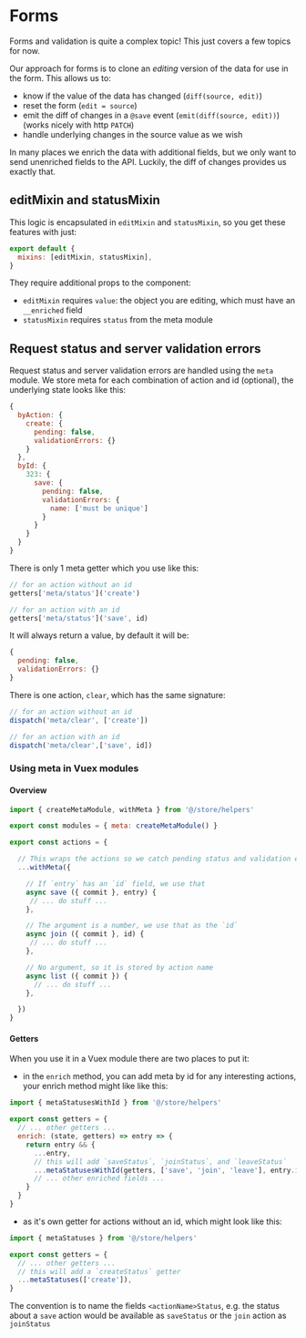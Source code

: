 # Forms

Forms and validation is quite a complex topic! This just covers a few topics for now.

Our approach for forms is to clone an _editing_ version of the data for use in the form. This allows us to:
- know if the value of the data has changed (`diff(source, edit)`)
- reset the form (`edit = source`)
- emit the diff of changes in a `@save` event (`emit(diff(source, edit))`) (works nicely with http `PATCH`)
- handle underlying changes in the source value as we wish

In many places we enrich the data with additional fields, but we only want to send unenriched fields to the API. Luckily, the diff of changes provides us exactly that.

## editMixin and statusMixin

This logic is encapsulated in `editMixin` and `statusMixin`, so you get these features with just:

```js
export default {
  mixins: [editMixin, statusMixin],
}
```

They require additional props to the component:

- `editMixin` requires `value`: the object you are editing, which must have an `__enriched` field
- `statusMixin` requires `status` from the meta module

## Request status and server validation errors

Request status and server validation errors are handled using the `meta` module.
We store meta for each combination of action and id (optional), the underlying state looks like this:

```js
{
  byAction: {
    create: {
      pending: false,
      validationErrors: {}
    }
  },
  byId: {
    323: {
      save: {
        pending: false,
        validationErrors: {
          name: ['must be unique']
        }
      }
    }
  }
}
```

There is only 1 meta getter which you use like this:

```js
// for an action without an id
getters['meta/status']('create')

// for an action with an id
getters['meta/status']('save', id)
```

It will always return a value, by default it will be:

```js
{
  pending: false,
  validationErrors: {}
}
```

There is one action, `clear`, which has the same signature:

```js
// for an action without an id
dispatch('meta/clear', ['create'])

// for an action with an id
dispatch('meta/clear',['save', id])
```

### Using meta in Vuex modules

#### Overview

```js
import { createMetaModule, withMeta } from '@/store/helpers'

export const modules = { meta: createMetaModule() }

export const actions = {

  // This wraps the actions so we catch pending status and validation errors
  ...withMeta({

    // If `entry` has an `id` field, we use that
    async save ({ commit }, entry) {
     // ... do stuff ...
    },

    // The argument is a number, we use that as the `id`
    async join ({ commit }, id) {
     // ... do stuff ...
    },

    // No argument, so it is stored by action name
    async list ({ commit }) {
      // ... do stuff ...
    },

  })
}
```

#### Getters

When you use it in a Vuex module there are two places to put it:
- in the `enrich` method, you can add meta by id for any interesting actions, your enrich method might like like this:

```js
import { metaStatusesWithId } from '@/store/helpers'

export const getters = {
  // ... other getters ...
  enrich: (state, getters) => entry => {
    return entry && {
      ...entry,
      // this will add `saveStatus`, `joinStatus`, and `leaveStatus`
      ...metaStatusesWithId(getters, ['save', 'join', 'leave'], entry.id),
      // ... other enriched fields ...
    }
  }
}
```

- as it's own getter for actions without an id, which might look like this:

```js
import { metaStatuses } from '@/store/helpers'

export const getters = {
  // ... other getters ...
  // this will add a `createStatus` getter
  ...metaStatuses(['create']),
}
```

The convention is to name the fields `<actionName>Status`,
e.g. the status about a `save` action would be available as `saveStatus` or the `join` action as `joinStatus`
